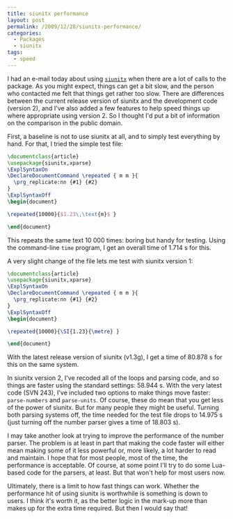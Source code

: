 ```yaml
---
title: siunitx performance
layout: post
permalink: /2009/12/28/siunitx-performance/
categories:
  - Packages
  - siunitx
tags:
  - speed
---
```

I had an e-mail today about using [`siunitx`](https://ctan.org/pkg/siunitx) when there are a lot of calls to the package. As you might expect, things can get a bit slow, and the person who contacted me felt that things get rather too slow. There are differences between the current release version of siunitx and the development code (version 2), and I've also added a few features to help speed things up where appropriate using version 2. So I thought I'd put a bit of information on the comparison in the public domain.

First, a baseline is not to use siunitx at all, and to simply test everything by hand. For that, I tried the simple test file:

```latex
\documentclass{article}
\usepackage{siunitx,xparse}
\ExplSyntaxOn
\DeclareDocumentCommand \repeated { m m }{
  \prg_replicate:nn {#1} {#2}
}
\ExplSyntaxOff
\begin{document}

\repeated{10000}{$1.23\,\text{m}$ }

\end{document}
```

This repeats the same text 10 000 times: boring but handy for testing. Using the command-line `time` program, I get an overall time of 1.714 s for this.

A very slight change of the file lets me test with siunitx version 1:

```latex
\documentclass{article}
\usepackage{siunitx,xparse}
\ExplSyntaxOn
\DeclareDocumentCommand \repeated { m m }{
  \prg_replicate:nn {#1} {#2}
}
\ExplSyntaxOff
\begin{document}

\repeated{10000}{\SI{1.23}{\metre} }

\end{document}
```

With the latest release version of siunitx (v1.3g), I get a time of 80.878 s for this on the same system.

In siunitx version 2, I've recoded all of the loops and parsing code, and so things are faster using the standard settings: 58.944 s. With the very latest code (SVN 243), I've included two options to make things move faster: `parse-numbers` and `parse-units`. Of course, these do mean that you get less of the power of siunitx. But for many people they might be useful. Turning both parsing systems off, the time needed for the test file drops to 14.975 s (just turning off the number parser gives a time of 18.803 s).

I may take another look at trying to improve the performance of the number parser. The problem is at least in part that making the code faster will either mean making some of it less powerful or, more likely, a lot harder to read and maintain. I hope that for most people, most of the time, the performance is acceptable. Of course, at some point I'll try to do some Lua-based code for the parsers, at least. But that won't help for most users now.

Ultimately, there is a limit to how fast things can work. Whether the performance hit of using siunitx is worthwhile is something is down to users. I think it's worth it, as the better logic in the mark-up more than makes up for the extra time required. But then I would say that!
